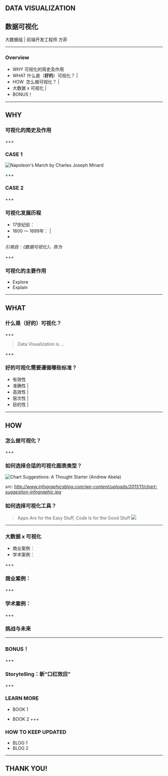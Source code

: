 ## DATA VISUALIZATION
## 数据可视化

大数据组 | 前端开发工程师 方菲

---

### Overview
- WHY  可视化的简史及作用
- WHAT 什么是（**好的**）可视化？ |
- HOW  怎么做可视化？ |
- 大数据 x 可视化 |
- BONUS！

---
## WHY
### 可视化的简史及作用

+++
### CASE 1
![Napoleon's March by Charles Joseph Minard](https://upload.wikimedia.org/wikipedia/commons/2/29/Minard.png)

+++
### CASE 2

+++ 
### 可视化发展历程

- 17世纪前：
- 1600 ～ 1699年： |
-

*引用自：《数据可视化》，陈为*

+++ 
### 可视化的主要作用

- Explore
- Explain

---
## WHAT
### 什么是（**好的**）可视化？

+++
> Data Visualization is ...

+++
### 好的可视化需要遵循哪些标准？
- 有效性
- 准确性 |
- 高效性 |
- 层次性 |
- 目的性 |

---
## HOW
### 怎么做可视化？

+++
### 如何选择合适的可视化图表类型？
![Chart Suggestions: A Thought Starter (Andrew Abela)](http://www.infographicsblog.com/wp-content/uploads/2011/11/chart-suggestion-infographic.jpg)

*src: http://www.infographicsblog.com/wp-content/uploads/2011/11/chart-suggestion-infographic.jpg*

### 如何选择可视化工具？
> Apps Are for the Easy Stuff, Code Is for the Good Stuff 
![](https://media.opennews.org/img/24tools/big_chart.png)

--- 
### 大数据 x 可视化
- 商业案例：
- 学术案例：

+++
### 商业案例：

+++
### 学术案例：

+++
### 挑战与未来

---
### BONUS！

+++
### Storytelling：新“口红效应”

+++ 
### LEARN MORE
- BOOK 1

- BOOK 2 
+++
### HOW TO KEEP UPDATED
- BLOG 1
- BLOG 2

---
## THANK YOU!
